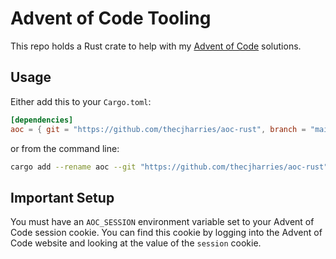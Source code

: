 # Advent of Code Tooling

This repo holds a Rust crate to help with my [Advent of Code](https://adventofcode.com/) solutions.

## Usage

Either add this to your `Cargo.toml`:

```toml
[dependencies]
aoc = { git = "https://github.com/thecjharries/aoc-rust", branch = "main" }
```

or from the command line:

```bash
cargo add --rename aoc --git "https://github.com/thecjharries/aoc-rust" --branch main
```

## Important Setup

You must have an `AOC_SESSION` environment variable set to your Advent of Code session cookie. You can find this cookie by logging into the Advent of Code website and looking at the value of the `session` cookie.
